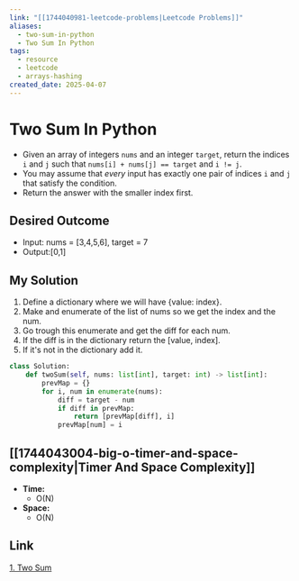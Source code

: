 ```yaml
---
link: "[[1744040981-leetcode-problems|Leetcode Problems]]"
aliases:
  - two-sum-in-python
  - Two Sum In Python
tags:
  - resource
  - leetcode
  - arrays-hashing
created_date: 2025-04-07
---
```

# Two Sum In Python
- Given an array of integers `nums` and an integer `target`, return the indices `i` and `j` such that `nums[i] + nums[j] == target` and `i != j`.
- You may assume that *every* input has exactly one pair of indices `i` and `j` that satisfy the condition.
- Return the answer with the smaller index first.
## Desired Outcome
- Input: nums = [3,4,5,6], target = 7
- Output:[0,1]
## My Solution
1. Define a dictionary where we will have {value: index}.
2. Make and enumerate of the list of nums so we get the index and the num.
3. Go trough this enumerate and get the diff for each num.
4. If the diff is in the dictionary return the [value, index].
5. If it's not in the dictionary add it.
```python
class Solution:
	def twoSum(self, nums: list[int], target: int) -> list[int]:
		prevMap = {}
		for i, num in enumerate(nums):
			diff = target - num
			if diff in prevMap:
				return [prevMap[diff], i]
			prevMap[num] = i
```
## [[1744043004-big-o-timer-and-space-complexity|Timer And Space Complexity]]
- **Time:**
	- O(N)
- **Space:**
	- O(N)
## Link
[1. Two Sum](https://leetcode.com/problems/two-sum/)